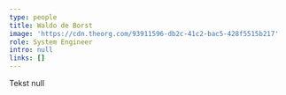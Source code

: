 ```yaml
---
type: people
title: Waldo de Borst
image: 'https://cdn.theorg.com/93911596-db2c-41c2-bac5-428f5515b217'
role: System Engineer
intro: null
links: []
---
```

Tekst null
